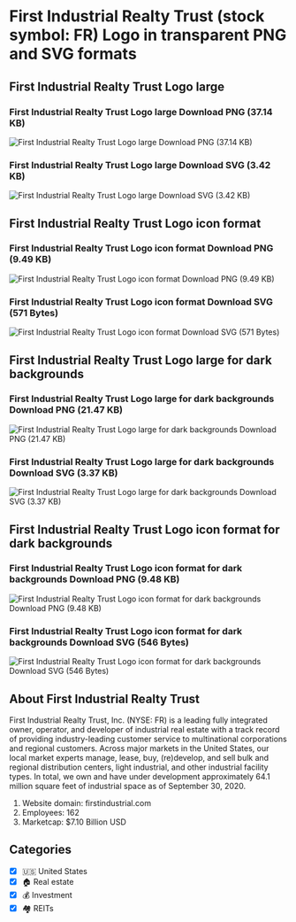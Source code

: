 # First Industrial Realty Trust (stock symbol: FR) Logo in transparent PNG and SVG formats

## First Industrial Realty Trust Logo large

### First Industrial Realty Trust Logo large Download PNG (37.14 KB)

![First Industrial Realty Trust Logo large Download PNG (37.14 KB)](/img/orig/FR_BIG-23ea3599.png)

### First Industrial Realty Trust Logo large Download SVG (3.42 KB)

![First Industrial Realty Trust Logo large Download SVG (3.42 KB)](/img/orig/FR_BIG-30be5fd9.svg)

## First Industrial Realty Trust Logo icon format

### First Industrial Realty Trust Logo icon format Download PNG (9.49 KB)

![First Industrial Realty Trust Logo icon format Download PNG (9.49 KB)](/img/orig/FR-f490ec95.png)

### First Industrial Realty Trust Logo icon format Download SVG (571 Bytes)

![First Industrial Realty Trust Logo icon format Download SVG (571 Bytes)](/img/orig/FR-1f0a0154.svg)

## First Industrial Realty Trust Logo large for dark backgrounds

### First Industrial Realty Trust Logo large for dark backgrounds Download PNG (21.47 KB)

![First Industrial Realty Trust Logo large for dark backgrounds Download PNG (21.47 KB)](/img/orig/FR_BIG.D-2566673a.png)

### First Industrial Realty Trust Logo large for dark backgrounds Download SVG (3.37 KB)

![First Industrial Realty Trust Logo large for dark backgrounds Download SVG (3.37 KB)](/img/orig/FR_BIG.D-507d5f37.svg)

## First Industrial Realty Trust Logo icon format for dark backgrounds

### First Industrial Realty Trust Logo icon format for dark backgrounds Download PNG (9.48 KB)

![First Industrial Realty Trust Logo icon format for dark backgrounds Download PNG (9.48 KB)](/img/orig/FR.D-065983ae.png)

### First Industrial Realty Trust Logo icon format for dark backgrounds Download SVG (546 Bytes)

![First Industrial Realty Trust Logo icon format for dark backgrounds Download SVG (546 Bytes)](/img/orig/FR.D-b6c46f80.svg)

## About First Industrial Realty Trust

First Industrial Realty Trust, Inc. (NYSE: FR) is a leading fully integrated owner, operator, and developer of industrial real estate with a track record of providing industry-leading customer service to multinational corporations and regional customers. Across major markets in the United States, our local market experts manage, lease, buy, (re)develop, and sell bulk and regional distribution centers, light industrial, and other industrial facility types. In total, we own and have under development approximately 64.1 million square feet of industrial space as of September 30, 2020.

1. Website domain: firstindustrial.com
2. Employees: 162
3. Marketcap: $7.10 Billion USD


## Categories
- [x] 🇺🇸 United States
- [x] 🏠 Real estate
- [x] 💰 Investment
- [x] 🏘️ REITs
